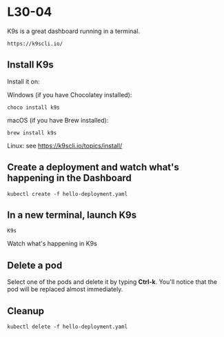 # L30-04

K9s is a great dashboard running in a terminal.

    https://k9scli.io/

## Install K9s

Install it on:

Windows (if you have Chocolatey installed):

    choco install k9s

macOS (if you have Brew installed):

    brew install k9s

Linux: see https://k9scli.io/topics/install/


## Create a deployment and watch what's happening in the Dashboard

    kubectl create -f hello-deployment.yaml

## In a new terminal, launch K9s

    K9s

Watch what's happening in K9s

## Delete a pod

Select one of the pods and delete it by typing **Ctrl-k**.  You'll notice that the pod will be replaced almost immediately.

## Cleanup

    kubectl delete -f hello-deployment.yaml